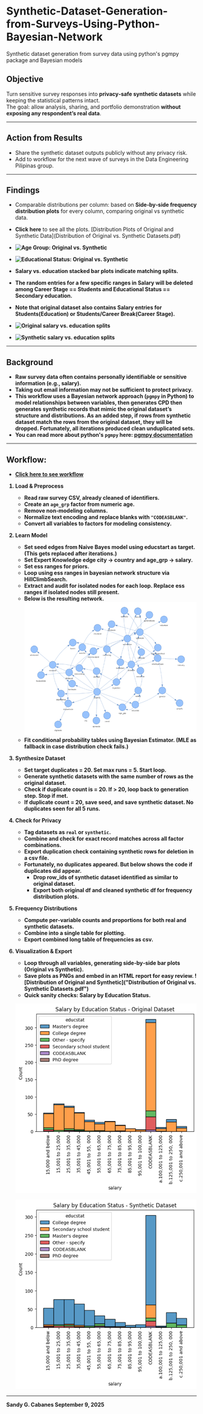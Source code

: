 # Synthetic-Dataset-Generation-from-Surveys-Using-Python-Bayesian-Network
Synthetic dataset generation from survey data using python's pgmpy package and Bayesian models

## Objective  
Turn sensitive survey responses into **privacy‑safe synthetic datasets** while keeping the statistical patterns intact.  
The goal: allow analysis, sharing, and portfolio demonstration **without exposing any respondent’s real data**.

---

## Action from Results  
- Share the synthetic dataset outputs publicly without any privacy risk.
- Add to workflow for the next wave of surveys in the Data Engineering Pilipinas group.
  
---

## Findings  
- Comparable distributions per column: based on **Side‑by‑side frequency distribution plots** for every column, comparing original vs synthetic data.
- **Click here** to see all the plots. [Distribution Plots of Original and Synthetic Data](Distribution of Original vs. Synthetic Datasets.pdf)
  <b>
- ![Age Group: Original vs. Synthetic](blob/main/plots_dir/age_grp_20250906_180543.png)
- ![Educational Status: Original vs. Synthetic](blob/main/plots_dir/educstat_20250906_180543.PNG)


- **Salary vs. education stacked bar plots** indicate matching splits.
- The random entries for a few specific ranges in Salary will be deleted among Career Stage == Students and Educational Status == Secondary education.
- Note that original dataset also contains Salary entries for Students(Education) or Students/Career Break(Career Stage).
- ![Original salary vs. education splits](sal_vs_educ_actual.PNG)
- ![Synthetic salary vs. education splits](sal_vs_educ_synth.PNG)
---

## Background  
- Raw survey data often contains **personally identifiable or sensitive information** (e.g., salary).  
- Taking out email information may not be sufficient to protect privacy.  
- This workflow uses a **Bayesian network approach** (`pgmpy` in Python) to model relationships between variables, then generates CPD then generates synthetic records that mimic the original dataset’s structure and distributions.  As an added step, if rows from synthetic dataset match the rows from the original dataset, they will be dropped.  Fortunately, all iterations produced clean unduplicated sets.
- You can read more about python's `pgmpy` here: [pgmpy documentation](https://pgmpy.org/)

---

## Workflow: 

- [Click here to see workflow](flowchart_pgmpy.txt)
  <b>
1. **Load & Preprocess**  
   - Read raw survey CSV, already cleaned of identifiers.  
   - Create an `age_grp` factor from numeric age.  
   - Remove non‑modeling columns.  
   - Normalize text encoding and replace blanks with `"CODEASBLANK"`.  
   - Convert all variables to factors for modeling consistency.

2. **Learn Model** 
   - Set seed edges from Naive Bayes model using educstart as target. (This gets replaced after iterations.)
   - Set Expert Knowledge edge city -> country and age_grp -> salary. 
   - Set ess ranges for priors.
   - Loop using ess ranges in bayesian network structure via **HillClimbSearch**. 
   - Extract and audit for isolated nodes for each loop.  Replace ess ranges if isolated nodes still present.
   - Below is the resulting network. ![Bayesian network graph from pgmpy with priors](loaded_model_1500_730pm.png)
   - Fit conditional probability tables using Bayesian Estimator.  (MLE as fallback in case distribution check fails.)
   
3. **Synthesize Dataset**
   - Set target duplicates = 20.  Set max runs = 5. Start loop.  
   - Generate synthetic datasets with the same number of rows as the original dataset.
   - Check if duplicate count is = 20. If > 20, loop back to generation step. Stop if met.
   - If duplicate count = 20, save seed, and save synthetic dataset. No duplicates seen for all 5 runs.

4. **Check for Privacy**  
   - Tag datasets as `real` or `synthetic`.  
   - Combine and check for **exact record matches** across all factor combinations.
   - Export duplication check containing synthetic rows for deletion in a csv file.
   - Fortunately, no duplicates appeared. But below shows the code if duplicates did appear.
		- **Drop row_ids of synthetic dataset** identified as similar to original dataset.
		- Export both original df and cleaned synthetic df for frequency distribution plots.

5. **Frequency Distributions**  
   - Compute per‑variable counts and proportions for both real and synthetic datasets.  
   - Combine into a single table for plotting.
   - Export combined long table of frequencies as csv.

6. **Visualization & Export**  
   - Loop through all variables, generating **side‑by‑side bar plots** (Original vs Synthetic).  
   - Save plots as PNGs and embed in an **HTML report** for easy review. ![Distribution of Original and Synthetic]("Distribution of Original vs. Synthetic Datasets.pdf")
   - Quick sanity checks: Salary by Education Status.
   
   ![Original Salary by Education Status](salary_by_educstat_original.png)
   
   ![Synthetic: Salary by Education Status](salary_by_educstat_synthetic.png)

---
Sandy G. Cabanes
September 9, 2025
